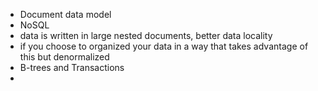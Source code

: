 - Document data model
- NoSQL
- data is written in large nested documents, better data locality 
- if you choose to organized your data in a way that takes advantage of this but denormalized
- B-trees and Transactions 
-  